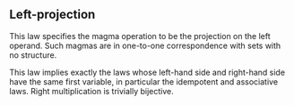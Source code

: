 ## Left-projection

This law specifies the magma operation to be the projection on the left operand.  Such magmas are in one-to-one correspondence with sets with no structure.

This law implies exactly the laws whose left-hand side and right-hand side have the same first variable, in particular the idempotent and associative laws.  Right multiplication is trivially bijective.
